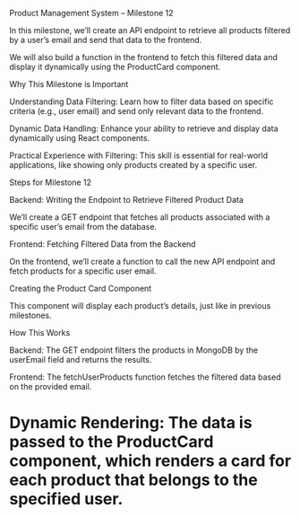 
Product Management System – Milestone 12

In this milestone, we’ll create an API endpoint to retrieve all products filtered by a user’s email and send that data to the frontend.

We will also build a function in the frontend to fetch this filtered data and display it dynamically using the ProductCard component.

Why This Milestone is Important

Understanding Data Filtering: Learn how to filter data based on specific criteria (e.g., user email) and send only relevant data to the frontend.

Dynamic Data Handling: Enhance your ability to retrieve and display data dynamically using React components.

Practical Experience with Filtering: This skill is essential for real-world applications, like showing only products created by a specific user.

Steps for Milestone 12
    
  Backend: Writing the Endpoint to Retrieve Filtered Product Data

We’ll create a GET endpoint that fetches all products associated with a specific user’s email from the database.


Frontend: Fetching Filtered Data from the Backend

On the frontend, we’ll create a function to call the new API endpoint and fetch products for a specific user email.

 Creating the Product Card Component
 
This component will display each product’s details, just like in previous milestones.

How This Works

Backend: The GET endpoint filters the products in MongoDB by the userEmail field and returns the results.

Frontend: The fetchUserProducts function fetches the filtered data based on the provided email.

Dynamic Rendering: The data is passed to the ProductCard component, which renders a card for each product that belongs to the specified user.
=======

